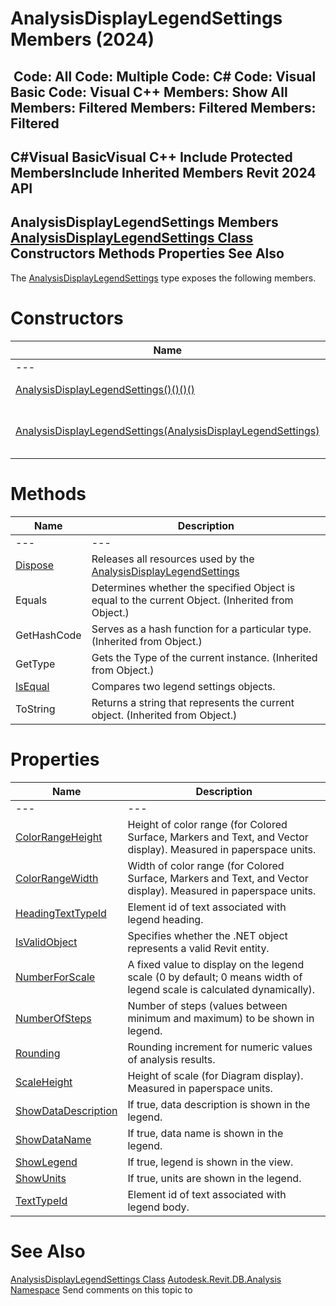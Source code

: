 # AnalysisDisplayLegendSettings Members (2024)

﻿
 Code: All Code: Multiple Code: C# Code: Visual Basic Code: Visual C++  Members: Show All Members: Filtered Members: Filtered Members: Filtered   
---  
C#Visual BasicVisual C++
Include Protected MembersInclude Inherited Members
Revit 2024 API  
---  
AnalysisDisplayLegendSettings Members  
[AnalysisDisplayLegendSettings Class](a0362ecb-2442-6371-7e89-7a9ba66a0466.md "AnalysisDisplayLegendSettings Class") Constructors Methods Properties See Also  
---  
The [AnalysisDisplayLegendSettings](a0362ecb-2442-6371-7e89-7a9ba66a0466.md "AnalysisDisplayLegendSettings Class") type exposes the following members.
# Constructors
| Name | Description |
| --- | --- |
| --- | --- | --- |
| [AnalysisDisplayLegendSettings()()()()](cb957b49-0af0-8061-88ea-0592df18279b.md "AnalysisDisplayLegendSettings Constructor") | Constructs a default instance of legend settings. |
| [AnalysisDisplayLegendSettings(AnalysisDisplayLegendSettings)](47ee7f54-7e70-cc22-8f2e-d19fbd4a3617.md "AnalysisDisplayLegendSettings Constructor \(AnalysisDisplayLegendSettings\)") | Constructs a new copy of the input AnalysisDisplayLegendSettings object. |

# Methods
| Name | Description |
| --- | --- |
| --- | --- | --- |
| [Dispose](960f3fa6-6aaf-7f1e-ba67-82cc60743604.md "Dispose Method") | Releases all resources used by the [AnalysisDisplayLegendSettings](a0362ecb-2442-6371-7e89-7a9ba66a0466.md "AnalysisDisplayLegendSettings Class") |
| Equals | Determines whether the specified Object is equal to the current Object. (Inherited from Object.) |
| GetHashCode | Serves as a hash function for a particular type.  (Inherited from Object.) |
| GetType | Gets the Type of the current instance. (Inherited from Object.) |
| [IsEqual](364eea7f-c62f-f2d7-b52d-0f2379a18f8b.md "IsEqual Method") | Compares two legend settings objects. |
| ToString | Returns a string that represents the current object. (Inherited from Object.) |

# Properties
| Name | Description |
| --- | --- |
| --- | --- | --- |
| [ColorRangeHeight](636fafe6-f687-0bfc-f832-f14422303d90.md "ColorRangeHeight Property") | Height of color range (for Colored Surface, Markers and Text, and Vector display). Measured in paperspace units. |
| [ColorRangeWidth](a98657a9-8ac9-cfa2-78e3-c75957f61a33.md "ColorRangeWidth Property") | Width of color range (for Colored Surface, Markers and Text, and Vector display). Measured in paperspace units. |
| [HeadingTextTypeId](10e4affb-7622-5431-d0d1-a96575b2810f.md "HeadingTextTypeId Property") | Element id of text associated with legend heading. |
| [IsValidObject](f16a0147-e0bd-19d8-26dc-401776980dd5.md "IsValidObject Property") | Specifies whether the .NET object represents a valid Revit entity. |
| [NumberForScale](68cb7547-8297-c341-e26f-3e6307247c6c.md "NumberForScale Property") | A fixed value to display on the legend scale (0 by default; 0 means width of legend scale is calculated dynamically). |
| [NumberOfSteps](b62b2692-916e-6c5c-fb02-b2bcd957314f.md "NumberOfSteps Property") | Number of steps (values between minimum and maximum) to be shown in legend. |
| [Rounding](b9ef8d36-4db4-e07b-7bb6-55e1f0985afd.md "Rounding Property") | Rounding increment for numeric values of analysis results. |
| [ScaleHeight](6b248871-befe-3b7b-68b9-1bdb65ae98e0.md "ScaleHeight Property") | Height of scale (for Diagram display). Measured in paperspace units. |
| [ShowDataDescription](ffa8fc7d-073b-78f8-aee7-3e871681b795.md "ShowDataDescription Property") | If true, data description is shown in the legend. |
| [ShowDataName](bea516ed-b6b3-a198-ee37-2fae2a1d3b56.md "ShowDataName Property") | If true, data name is shown in the legend. |
| [ShowLegend](eeaad3da-0b60-b9b0-7092-6c09e041c27b.md "ShowLegend Property") | If true, legend is shown in the view. |
| [ShowUnits](eb2e2154-abc1-c647-12c4-94c6a018d139.md "ShowUnits Property") | If true, units are shown in the legend. |
| [TextTypeId](f1a07a50-278a-7db0-5e19-13a076226b9a.md "TextTypeId Property") | Element id of text associated with legend body. |

# See Also
[AnalysisDisplayLegendSettings Class](a0362ecb-2442-6371-7e89-7a9ba66a0466.md "AnalysisDisplayLegendSettings Class")
[Autodesk.Revit.DB.Analysis Namespace](958e2e12-587d-f188-5d7b-f13d7dbfdf48.md "Autodesk.Revit.DB.Analysis Namespace")
Send comments on this topic to 
